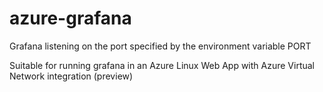 # azure-grafana
Grafana listening on the port specified by the environment variable PORT


Suitable for running grafana in an Azure Linux Web App with Azure Virtual Network integration (preview)
